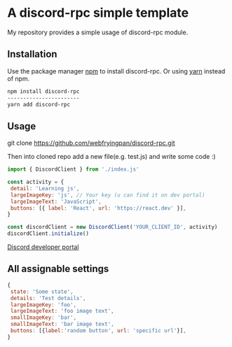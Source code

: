 # A discord-rpc simple template

My repository provides a simple usage of discord-rpc module.

## Installation

Use the package manager [npm](https://www.npmjs.com/) to install discord-rpc.
Or using [yarn](https://yarnpkg.com/) instead of npm.

```bash
npm install discord-rpc
-----------------------
yarn add discord-rpc
```

## Usage

git clone <https://github.com/webfryingpan/discord-rpc.git>

Then into cloned repo add a new file(e.g. test.js) and write some code :)

```javascript
import { DiscordClient } from './index.js'

const activity = {
 detail: 'Learning js',
 largeImageKey: 'js', // Your key (u can find it on dev portal)
 largeImageText: 'JavaScript',
 buttons: [{ label: 'React', url: 'https://react.dev' }],
}

const discordClient = new DiscordClient('YOUR_CLIENT_ID', activity)
discordClient.initialize()
```

[Discord developer portal](https://discord.com/developers/applications)

## All assignable settings

```javascript
{
 state: 'Some state',
 details: 'Test details',
 largeImageKey: 'foo',
 largeImageText: 'foo image text',
 smallImageKey: 'bar',
 smallImageText: 'bar image text',
 buttons: [{label:'random button', url: 'specific url'}],
}
```
